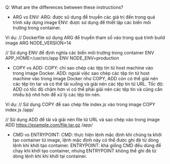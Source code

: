 Q: What are the differences between these instructions?

- ARG vs ENV:
ARG: được sử dụng để truyền các giá trị đến trong quá trình xây dựng image
ENV: được sử dụng để thiết lập các biến môi trường trong container.

Ví dụ:
// Dockerfile sử dụng ARG để truyền tham số vào trong quá trình build image
ARG NODE_VERSION=14

// Sử dụng ENV để định nghĩa các biến môi trường trong container
ENV APP_HOME=/usr/src/app
ENV NODE_ENV=production

- COPY vs ADD:
COPY: chỉ sao chép các tệp tin từ host machine vào trong image Docker.
ADD: ngoài việc sao chép các tệp tin từ host machine vào trong image Docker như COPY, ADD còn có thể giải nén các tệp tin tar và có thể tải xuống và giải nén các tệp tin từ URL.
Tốc độ: ADD có tốc độ chậm hơn vì có thể phải giải nén các tệp tin và cũng cần nhiều bộ nhớ hơn để xử lý các tệp tin nén.

Ví dụ:
// Sử dụng COPY để sao chép file index.js vào trong image
COPY index.js /app/

// Sử dụng ADD để tải và giải nén file từ URL và sao chép vào trong image
ADD https://example.com/file.tar.gz /app/

- CMD vs ENTRYPOINT:
CMD: thực hiện lệnh mặc định khi chúng ta khởi tạo container từ image, lệnh mặc định này có thể được ghi đè từ dòng lệnh khi khởi tạo container.
ENTRYPOINT: khá giống CMD đều dùng để chạy khi khởi tạo container, nhưng ENTRYPOINT không thể ghi đè từ dòng lệnh khi khi khởi tại container.




